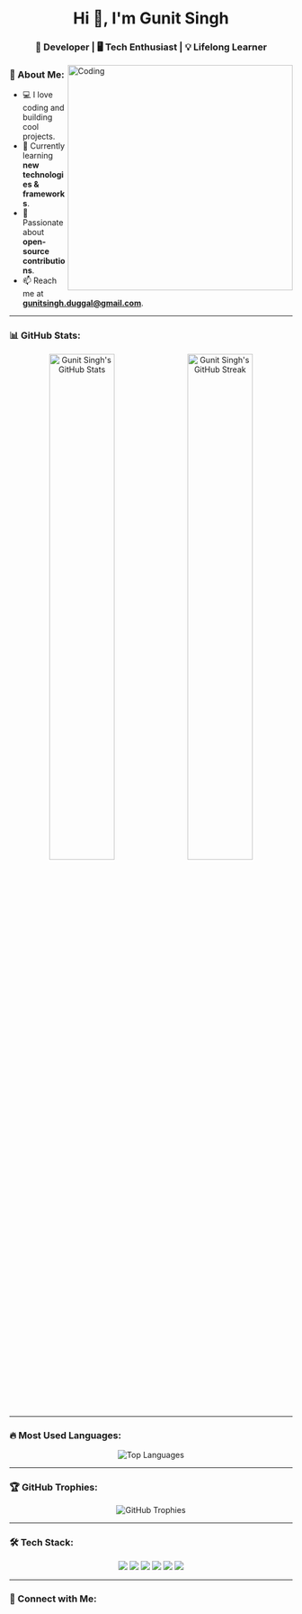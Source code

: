 <h1 align="center">Hi 👋, I'm Gunit Singh</h1>
<h3 align="center">🚀 Developer | 🖥️ Tech Enthusiast | 💡 Lifelong Learner</h3>

<img align="right" alt="Coding" width="400" src="https://media.giphy.com/media/qgQUggAC3Pfv687qPC/giphy.gif">

### 🚀 About Me:
- 💻 I love coding and building cool projects.
- 🌱 Currently learning **new technologies & frameworks**.
- 🎯 Passionate about **open-source contributions**.
- 📫 Reach me at **gunitsingh.duggal@gmail.com**.

---

### 📊 GitHub Stats:
<p align="center">
  <img src="https://github-readme-stats.vercel.app/api?username=gunitsingh2006&show_icons=true&theme=radical" alt="Gunit Singh's GitHub Stats" width="48%" />
  <img src="https://github-readme-streak-stats.herokuapp.com/?user=gunitsingh2006&theme=radical" alt="Gunit Singh's GitHub Streak" width="48%" />
</p>

---

### 🔥 Most Used Languages:
<p align="center">
  <img src="https://github-readme-stats.vercel.app/api/top-langs/?username=gunitsingh2006&layout=compact&theme=radical" alt="Top Languages" />
</p>

---

### 🏆 GitHub Trophies:
<p align="center">
  <img src="https://github-profile-trophy.vercel.app/?username=gunitsingh2006&theme=onedark" alt="GitHub Trophies" />
</p>

---

### 🛠️ Tech Stack:
<p align="center">

   <img src="https://img.shields.io/badge/HTML-E34F26?style=for-the-badge&logo=html5&logoColor=white" />
    <img src="https://img.shields.io/badge/CSS-264de4?style=for-the-badge&logo=css3&logoColor=white" />
    
  <img src="https://img.shields.io/badge/Tailwind_CSS-38B2AC?style=for-the-badge&logo=tailwind-css&logoColor=white" />

  <img src="https://img.shields.io/badge/JavaScript-F7DF1E?style=for-the-badge&logo=javascript&logoColor=black" />
  <img src="https://img.shields.io/badge/React-20232A?style=for-the-badge&logo=react&logoColor=61DAFB" />

  <img src="https://img.shields.io/badge/Git-F05032?style=for-the-badge&logo=git&logoColor=white" />
</p>

---

### 💬 Connect with Me:
<p bold align="center"
  gunitsingh.duggal@gmail.com</p>
